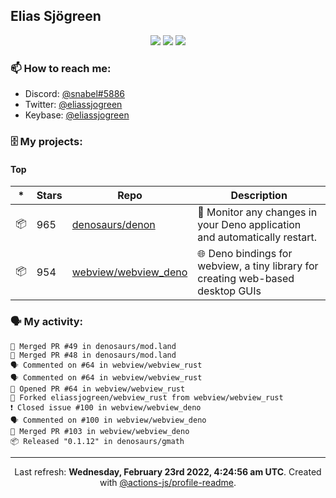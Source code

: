 ## Elias Sjögreen

<p align="center">
  <img src="https://img.shields.io/badge/🎂-dec. 2003-success" />
  <img src="https://img.shields.io/badge/🌎-Stockholm-informational" />
  <img src="https://img.shields.io/badge/👦-He/Him-informational" />
</p>

### 📫 How to reach me:

- Discord: [@snabel#5886](https://discord.com/users/267978757799673866)
- Twitter: [@eliassjogreen](https://twitter.com/eliassjogreen)
- Keybase: [@eliassjogreen](https://keybase.io/eliassjogreen)

### 🗄 My projects:

#### Top
|*|Stars|Repo|Description|
|---|---|---|---|
| 📦 | 965 | [denosaurs/denon](https://github.com/denosaurs/denon) | 👀 Monitor any changes in your Deno application and automatically restart. |
| 📦 | 954 | [webview/webview_deno](https://github.com/webview/webview_deno) | 🌐 Deno bindings for webview, a tiny library for creating web-based desktop GUIs |

### 🗣 My activity:

```
🎉 Merged PR #49 in denosaurs/mod.land
🎉 Merged PR #48 in denosaurs/mod.land
🗣 Commented on #64 in webview/webview_rust
🗣 Commented on #64 in webview/webview_rust
💪 Opened PR #64 in webview/webview_rust
🍴 Forked eliassjogreen/webview_rust from webview/webview_rust
❗️ Closed issue #100 in webview/webview_deno
🗣 Commented on #100 in webview/webview_deno
🎉 Merged PR #103 in webview/webview_deno
📦 Released "0.1.12" in denosaurs/gmath
```

------------
<p align="center">Last refresh: <b>Wednesday, February 23rd 2022, 4:24:56 am UTC</b>. Created with <a href=https://github.com/marketplace/actions/profile-readme>@actions-js/profile-readme</a>.</p>
